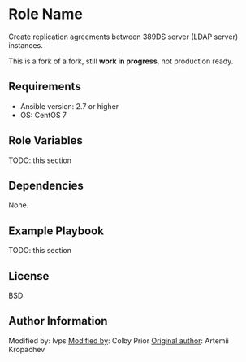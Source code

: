 Role Name
=========

Create replication agreements between 389DS server (LDAP server) instances.

This is a fork of a fork, still **work in progress**, not production ready.

Requirements
------------

- Ansible version: 2.7 or higher
- OS: CentOS 7

Role Variables
--------------

TODO: this section

Dependencies
------------

None.

Example Playbook
----------------

TODO: this section

License
-------

BSD

Author Information
------------------

Modified by: lvps
[Modified by](https://github.com/colbyprior/389-ldap-server/): Colby Prior
[Original author](https://github.com/neoncyrex/389-ldap-server): Artemii Kropachev

